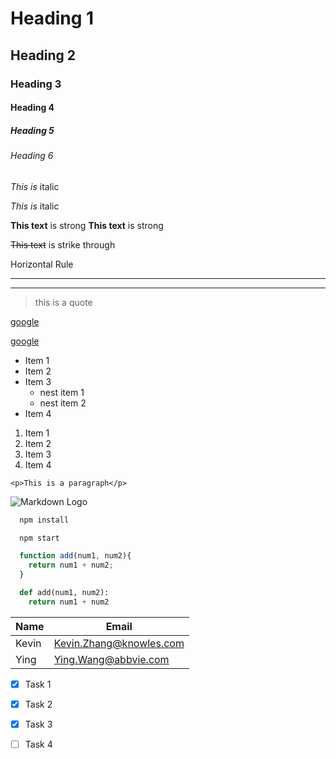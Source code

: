 <!-- Headings -->
# Heading 1
## Heading 2
### Heading 3
#### Heading 4
##### Heading 5
###### Heading 6

<!-- Italics -->
*This is* italic

_This is_ italic

<!-- Strong -->
**This text** is strong
__This text__ is strong

<!-- Strike Through -->
~~This text~~ is strike through

Horizontal Rule
<!-- Horizontal rule -->
___

---

<!-- Blockquote -->
> this is a quote

<!-- Link -->
[google](http://www.google.com)
<!-- Link with title -->
[google](http://www.google.com "go to google")

<!-- Unorder list -->
* Item 1
* Item 2
* Item 3
  * nest item 1
  * nest item 2
* Item 4


<!-- Ordered List -->
1. Item 1
1. Item 2
1. Item 3
1. Item 4

<!-- Inline Code Bock -->
`<p>This is a paragraph</p>`

<!-- Image -->
![Markdown Logo](https://markdown-here.com/img/icon256.png)

<!-- --------------------------- -->
<!-- Github Markdown -->
<!-- --------------------------- -->
```bash
  npm install

  npm start
```
```javascript
  function add(num1, num2){
    return num1 + num2;
  }
```

```python
  def add(num1, num2):
    return num1 + num2
```

<!-- Tables -->
|Name     |Email                   |
|---------|--------------          |
|Kevin    |Kevin.Zhang@knowles.com |
|Ying     |Ying.Wang@abbvie.com    |

<!-- Task Lists -->
* [x] Task 1
* [x] Task 2
* [x] Task 3
* [ ] Task 4

